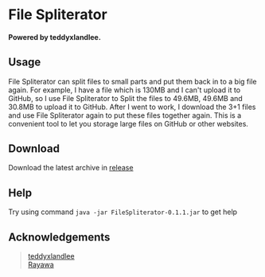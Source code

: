 # File Spliterator
#### Powered by teddyxlandlee.


## Usage
 File Spliterator can split files to small parts and put them back in to a big file again.
 For example, I have a file which is 130MB and I can't upload it to GitHub, so I use File Spliterator to Split the files to 49.6MB, 49.6MB and 30.8MB to upload it to GitHub. After I went to work, I download the 3+1 files and use File Spliterator again to put these files together again.
 This is a convenient tool to let you storage large files on GitHub or other websites.
 
## Download
 Download the latest archive in [release](https://github.com/teddyxlandlee/FileSpliterator/releases/latest)
 <!--
## Tool tip
  @teddyxlandlee plz write this yourself
-->
## Help
 Try using command `java -jar FileSpliterator-0.1.1.jar` to get help
 
## Acknowledgements
> [teddyxlandlee](https://github.com/teddyxlandlee)  
> [Rayawa](https://github.com/Rayawa)  
